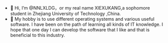 - 👋 Hi, I’m @NNLXLDG，or my real name XIEXUKANG,a sophomore student in Zhejiang University of Technology ,China.
- 👀 My hobby is to use different operating systems and various useful software. I have been on the path of learning all kinds of IT knowledge. I hope that one day I can develop the software that I like and that is beneficial to this industry.


<!---
NNLXLDG/NNLXLDG is a ✨ special ✨ repository because its `README.md` (this file) appears on your GitHub profile.
You can click the Preview link to take a look at your changes.
--->
